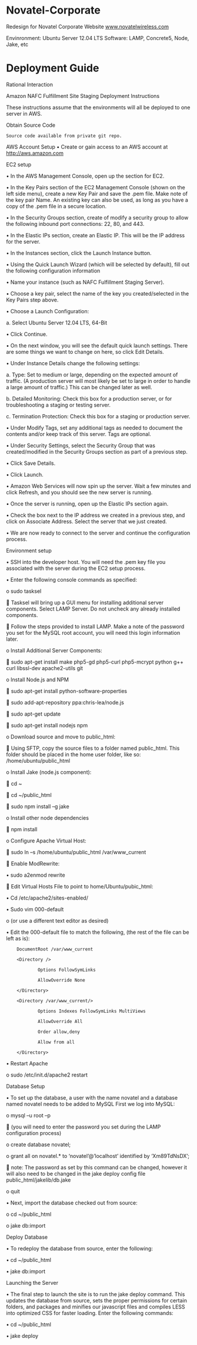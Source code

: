 Novatel-Corporate
=================

Redesign for Novatel Corporate Website www.novatelwireless.com

Envinronment: Ubuntu Server 12.04 LTS
Software: LAMP, Concrete5, Node, Jake, etc

Deployment Guide
================
Rational Interaction

Amazon NAFC Fulfillment Site
Staging Deployment Instructions

These instructions assume that the environments will all be deployed to one server in AWS.

Obtain Source Code

	Source code available from private git repo.

AWS Account Setup
•	Create or gain access to an AWS account at http://aws.amazon.com


EC2 setup

•	In the AWS Management Console, open up the section for EC2.

•	In the Key Pairs section of the EC2 Management Console (shown on the left side menu), create a new Key Pair and save the .pem file. Make note of the key pair Name. An existing key can also be used, as long as you have a copy of the .pem file in a secure location.

•	In the Security Groups section, create of modify a security group to allow the following inbound port connections: 22, 80, and 443.

•	In the Elastic IPs section, create an Elastic IP. This will be the IP address for the server.

•	In the Instances section, click the Launch Instance button.

•	Using the Quick Launch Wizard (which will be selected by default), fill out the following configuration information

•	Name your instance (such as NAFC Fulfillment Staging Server).

•	Choose a key pair, select the name of the key you created/selected in the Key Pairs step above.

•	Choose a Launch Configuration:

a.	Select Ubuntu Server 12.04 LTS, 64-Bit

•	Click Continue.

•	On the next window, you will see the default quick launch settings. There are some things we want to change on here, so click Edit Details.

•	Under Instance Details change the following settings:

a.	Type: Set to medium or large, depending on the expected amount of traffic. (A production server will most likely be set to large in order to handle a large amount of traffic.) This can be changed later as well.

b.	Detailed Monitoring: Check this box for a production server, or for troubleshooting a staging or testing server.

c.	Termination Protection: Check this box for a staging or production server.

•	Under Modify Tags, set any additional tags as needed to document the contents and/or keep track of this server. Tags are optional.

•	Under Security Settings, select the Security Group that was created/modified in the Security Groups section as part of a previous step.

•	Click Save Details.

•	Click Launch.

•	Amazon Web Services will now spin up the server. Wait a few minutes and click Refresh, and you should see the new server is running.

•	Once the server is running, open up the Elastic IPs section again.

•	Check the box next to the IP address we created in a previous step, and click on Associate Address. Select the server that we just created.

•	We are now ready to connect to the server and continue the configuration process.



Environment setup



•	SSH into the developer host. You will need the .pem key file you associated with the server during the EC2 setup process.

•	Enter the following console commands as specified:

o	sudo tasksel

	Tasksel will bring up a GUI menu for installing additional server components. Select LAMP Server. Do not uncheck any already installed components.

	Follow the steps provided to install LAMP. Make a note of the password you set for the MySQL root account, you will need this login information later.


o	Install Additional Server Components:

	sudo apt-get install make php5-gd php5-curl php5-mcrypt python g++ curl libssl-dev apache2-utils git

o	Install Node.js and NPM

	sudo apt-get install python-software-properties

	sudo add-apt-repository ppa:chris-lea/node.js

	sudo apt-get update

	sudo apt-get install nodejs npm

o	Download source and move to public_html:

	Using SFTP, copy the source files to a folder named public_html. This folder should be placed in the home user folder, like so: /home/ubuntu/public_html

o	Install Jake (node.js component):

	cd ~

	cd ~/public_html

	sudo npm install –g jake

o	Install other node dependencies 

	npm install

o	Configure Apache Virtual Host:

	sudo ln –s /home/ubuntu/public_html /var/www_current

	Enable ModRewrite:

•	sudo a2enmod rewrite

	Edit Virtual Hosts File to point to home/Ubuntu/pubic_html:

•	Cd /etc/apache2/sites-enabled/

•	Sudo vim 000-default 

o	(or use a different text editor as desired)

•	Edit the 000-default file to match the following, (the rest of the file can be left as is):

        DocumentRoot /var/www_current

        <Directory />

                Options FollowSymLinks

                AllowOverride None

        </Directory>

        <Directory /var/www_current/>

                Options Indexes FollowSymLinks MultiViews

                AllowOverride All

                Order allow,deny

                Allow from all

        </Directory>

•	Restart Apache

o	sudo /etc/init.d/apache2 restart

Database Setup

•	To set up the database, a user with the name novatel and a database named novatel needs to be added to MySQL First we log into MySQL:

o	mysql –u root –p 

	(you will need to enter the password you set during the LAMP configuration process)



o	create database novatel;

o	grant all on novatel.* to ‘novatel’@’localhost’ identified by ‘Xm89TdNsDX’;

	note: The password as set by this command can be changed, however it will also need to be changed in the jake deploy config file public_html/jakelib/db.jake



o	quit

•	Next, import the database checked out from source:

o	cd ~/public_html

o	jake db:import

Deploy Database

•	To redeploy the database from source, enter the following:

•	cd ~/public_html

•	jake db:import



Launching the Server

•	The final step to launch the site is to run the jake deploy command. This updates the database from source, sets the proper permissions for certain folders, and packages and minifies our javascript files and compiles LESS into optimized CSS for faster loading. Enter the following commands:

•	cd ~/public_html

•	jake deploy
